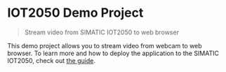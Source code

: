 # IOT2050 Demo Project
> Stream video from SIMATIC IOT2050 to web browser

This demo project allows you to stream video from webcam to web browser. 
To learn more and how to deploy the application to the SIMATIC IOT2050,
check out [the guide](https://github.com/JensD98/iot2050-demo-python/blob/master/guide/guide.md).
 
